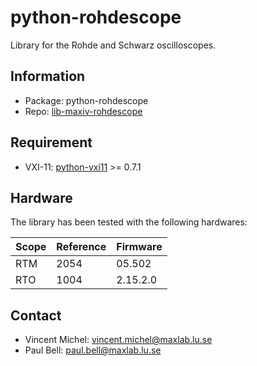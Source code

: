 python-rohdescope
=================

Library for the Rohde and Schwarz oscilloscopes.

Information
-----------

 - Package: python-rohdescope
 - Repo:    [lib-maxiv-rohdescope][rohdescope]

[rohdescope]: https://github.com/MaxIV-KitsControls/lib-maxiv-rohdescope

Requirement
-----------

 - VXI-11: [python-vxi11][vxi11] >= 0.7.1

[vxi11]: https://github.com/MaxIV-KitsControls/python-vxi11

Hardware
--------

The library has been tested with the following hardwares:

| Scope  | Reference | Firmware |
|--------|-----------|----------|
| RTM    | 2054      | 05.502   |
| RTO    | 1004      | 2.15.2.0 |

Contact
-------

- Vincent Michel: vincent.michel@maxlab.lu.se
- Paul Bell:      paul.bell@maxlab.lu.se
